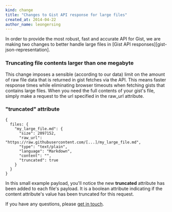 ```yaml
---
kind: change
title: "Changes to Gist API response for large files"
created_at: 2014-04-22
author_name: leongersing
---
```


In order to provide the most robust, fast and accurate API for Gist, we are making two changes to better handle large files in [Gist API responses][gist-json-representation].

### Truncating file contents larger than one megabyte

This change imposes a sensible (according to our data) limit on the amount of raw file data that is returned in gist fetches via the API. This means faster response times while eliminating browser timeouts when fetching gists that contains large files. When you need the full contents of your gist's file, simply make a request to the url specified in the raw_url attribute.

### "truncated" attribute

    {
      files: {
        "my_large_file.md": {
          "size": 2097152,
          "raw_url": "https://raw.githubusercontent.com/[...]/my_large_file.md",
          "type": "text/plain",
          "language": "Markdown",
          "content": "",
          "truncated": true
        }
      }
    }

In this small example payload, you'll notice the new **truncated** attribute has been added to each file's payload. It is a boolean attribute indicating if the content attribute's value has been truncated for this request.

If you have any questions, please [get in touch][contact].

[contact]: https://github.com/contact?form[subject]=Gist+API+now+tuncates+large+files

